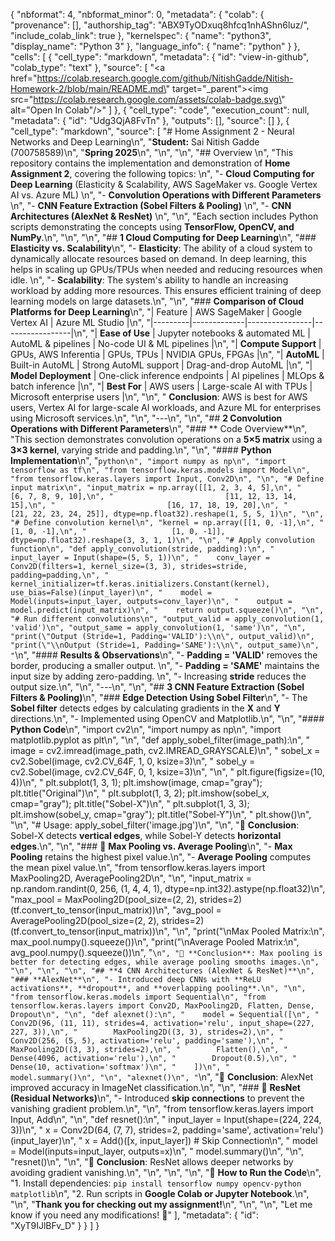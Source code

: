 {
  "nbformat": 4,
  "nbformat_minor": 0,
  "metadata": {
    "colab": {
      "provenance": [],
      "authorship_tag": "ABX9TyODxuq8hfcq1nhAShn6luz/",
      "include_colab_link": true
    },
    "kernelspec": {
      "name": "python3",
      "display_name": "Python 3"
    },
    "language_info": {
      "name": "python"
    }
  },
  "cells": [
    {
      "cell_type": "markdown",
      "metadata": {
        "id": "view-in-github",
        "colab_type": "text"
      },
      "source": [
        "<a href=\"https://colab.research.google.com/github/NitishGadde/Nitish-Homework-2/blob/main/README.md\" target=\"_parent\"><img src=\"https://colab.research.google.com/assets/colab-badge.svg\" alt=\"Open In Colab\"/></a>"
      ]
    },
    {
      "cell_type": "code",
      "execution_count": null,
      "metadata": {
        "id": "Udg3QjA8FvTn"
      },
      "outputs": [],
      "source": []
    },
    {
      "cell_type": "markdown",
      "source": [
        "# Home Assignment 2 - Neural Networks and Deep Learning\n",
        "**Student:** Sai Nitish Gadde (700758589)\n",
        "**Spring 2025**\n",
        "\n",
        "\n",
        "## Overview  \n",
        "This repository contains the implementation and demonstration of **Home Assignment 2**, covering the following topics:  \n",
        "- **Cloud Computing for Deep Learning** (Elasticity & Scalability, AWS SageMaker vs. Google Vertex AI vs. Azure ML)  \n",
        "- **Convolution Operations with Different Parameters**  \n",
        "- **CNN Feature Extraction (Sobel Filters & Pooling)**  \n",
        "- **CNN Architectures (AlexNet & ResNet)**  \n",
        "\n",
        "Each section includes Python scripts demonstrating the concepts using **TensorFlow, OpenCV, and NumPy**.\n",
        "\n",
        "\n",
        "## **1️ Cloud Computing for Deep Learning**\n",
        "###  **Elasticity vs. Scalability**\n",
        "- **Elasticity**: The ability of a cloud system to dynamically allocate resources based on demand. In deep learning, this helps in scaling up GPUs/TPUs when needed and reducing resources when idle.  \n",
        "- **Scalability**: The system's ability to handle an increasing workload by adding more resources. This ensures efficient training of deep learning models on large datasets.\n",
        "\n",
        "###  **Comparison of Cloud Platforms for Deep Learning**\n",
        "| Feature | AWS SageMaker | Google Vertex AI | Azure ML Studio |\n",
        "|---------|-------------|----------------|-----------------|\n",
        "| **Ease of Use** | Jupyter notebooks & automated ML | AutoML & pipelines | No-code UI & ML pipelines |\n",
        "| **Compute Support** | GPUs, AWS Inferentia | GPUs, TPUs | NVIDIA GPUs, FPGAs |\n",
        "| **AutoML** | Built-in AutoML | Strong AutoML support | Drag-and-drop AutoML |\n",
        "| **Model Deployment** | One-click inference endpoints | AI pipelines | MLOps & batch inference |\n",
        "| **Best For** | AWS users | Large-scale AI with TPUs | Microsoft enterprise users |\n",
        "\n",
        " **Conclusion**: AWS is best for AWS users, Vertex AI for large-scale AI workloads, and Azure ML for enterprises using Microsoft services.\n",
        "\n",
        "---\n",
        "\n",
        "## **2️ Convolution Operations with Different Parameters**\n",
        "### ** Code Overview**\n",
        "This section demonstrates convolution operations on a **5×5 matrix** using a **3×3 kernel**, varying stride and padding.\n",
        "\n",
        "#### **Python Implementation**\n",
        "```python\n",
        "import numpy as np\n",
        "import tensorflow as tf\n",
        "from tensorflow.keras.models import Model\n",
        "from tensorflow.keras.layers import Input, Conv2D\n",
        "\n",
        "# Define input matrix\n",
        "input_matrix = np.array([[1, 2, 3, 4, 5],\n",
        "                         [6, 7, 8, 9, 10],\n",
        "                         [11, 12, 13, 14, 15],\n",
        "                         [16, 17, 18, 19, 20],\n",
        "                         [21, 22, 23, 24, 25]], dtype=np.float32).reshape(1, 5, 5, 1)\n",
        "\n",
        "# Define convolution kernel\n",
        "kernel = np.array([[1, 0, -1],\n",
        "                   [1, 0, -1],\n",
        "                   [1, 0, -1]], dtype=np.float32).reshape(3, 3, 1, 1)\n",
        "\n",
        "# Apply convolution function\n",
        "def apply_convolution(stride, padding):\n",
        "    input_layer = Input(shape=(5, 5, 1))\n",
        "    conv_layer = Conv2D(filters=1, kernel_size=(3, 3), strides=stride, padding=padding,\n",
        "                         kernel_initializer=tf.keras.initializers.Constant(kernel), use_bias=False)(input_layer)\n",
        "    model = Model(inputs=input_layer, outputs=conv_layer)\n",
        "    output = model.predict(input_matrix)\n",
        "    return output.squeeze()\n",
        "\n",
        "# Run different convolutions\n",
        "output_valid = apply_convolution(1, 'valid')\n",
        "output_same = apply_convolution(1, 'same')\n",
        "\n",
        "print(\"Output (Stride=1, Padding='VALID'):\\n\", output_valid)\n",
        "print(\"\\nOutput (Stride=1, Padding='SAME'):\\n\", output_same)\n",
        "```\n",
        "####  **Results & Observations**\n",
        "- **Padding = 'VALID'** removes the border, producing a smaller output.  \n",
        "- **Padding = 'SAME'** maintains the input size by adding zero-padding.  \n",
        "- Increasing **stride** reduces the output size.\n",
        "\n",
        "---\n",
        "\n",
        "## **3️ CNN Feature Extraction (Sobel Filters & Pooling)**\n",
        "###  **Edge Detection Using Sobel Filter**\n",
        "- The **Sobel filter** detects edges by calculating gradients in the **X** and **Y** directions.\n",
        "- Implemented using OpenCV and Matplotlib.\n",
        "\n",
        "####  **Python Code**\n",
        "import cv2\n",
        "import numpy as np\n",
        "import matplotlib.pyplot as plt\n",
        "\n",
        "def apply_sobel_filter(image_path):\n",
        "    image = cv2.imread(image_path, cv2.IMREAD_GRAYSCALE)\n",
        "    sobel_x = cv2.Sobel(image, cv2.CV_64F, 1, 0, ksize=3)\n",
        "    sobel_y = cv2.Sobel(image, cv2.CV_64F, 0, 1, ksize=3)\n",
        "\n",
        "    plt.figure(figsize=(10, 4))\n",
        "    plt.subplot(1, 3, 1); plt.imshow(image, cmap=\"gray\"); plt.title(\"Original\")\n",
        "    plt.subplot(1, 3, 2); plt.imshow(sobel_x, cmap=\"gray\"); plt.title(\"Sobel-X\")\n",
        "    plt.subplot(1, 3, 3); plt.imshow(sobel_y, cmap=\"gray\"); plt.title(\"Sobel-Y\")\n",
        "    plt.show()\n",
        "\n",
        "# Usage: apply_sobel_filter('image.jpg')\n",
        "\n",
        "📌 **Conclusion**: Sobel-X detects **vertical edges**, while Sobel-Y detects **horizontal edges**.\n",
        "\n",
        "### 🔹 **Max Pooling vs. Average Pooling**\n",
        "- **Max Pooling** retains the highest pixel value.\n",
        "- **Average Pooling** computes the mean pixel value.\n",
        "from tensorflow.keras.layers import MaxPooling2D, AveragePooling2D\n",
        "\n",
        "input_matrix = np.random.randint(0, 256, (1, 4, 4, 1), dtype=np.int32).astype(np.float32)\n",
        "max_pool = MaxPooling2D(pool_size=(2, 2), strides=2)(tf.convert_to_tensor(input_matrix))\n",
        "avg_pool = AveragePooling2D(pool_size=(2, 2), strides=2)(tf.convert_to_tensor(input_matrix))\n",
        "\n",
        "print(\"\\nMax Pooled Matrix:\\n\", max_pool.numpy().squeeze())\n",
        "print(\"\\nAverage Pooled Matrix:\\n\", avg_pool.numpy().squeeze())\n",
        "```\n",
        "📌 **Conclusion**: Max pooling is better for detecting edges, while average pooling smooths images.\n",
        "\n",
        "\n",
        "\n",
        "## **4️ CNN Architectures (AlexNet & ResNet)**\n",
        "### **AlexNet**\n",
        "- Introduced deep CNNs with **ReLU activations**, **dropout**, and **overlapping pooling**.\n",
        "\n",
        "from tensorflow.keras.models import Sequential\n",
        "from tensorflow.keras.layers import Conv2D, MaxPooling2D, Flatten, Dense, Dropout\n",
        "\n",
        "def alexnet():\n",
        "    model = Sequential([\n",
        "        Conv2D(96, (11, 11), strides=4, activation='relu', input_shape=(227, 227, 3)),\n",
        "        MaxPooling2D((3, 3), strides=2),\n",
        "        Conv2D(256, (5, 5), activation='relu', padding='same'),\n",
        "        MaxPooling2D((3, 3), strides=2),\n",
        "        Flatten(),\n",
        "        Dense(4096, activation='relu'),\n",
        "        Dropout(0.5),\n",
        "        Dense(10, activation='softmax')\n",
        "    ])\n",
        "    model.summary()\n",
        "\n",
        "alexnet()\n",
        "```\n",
        "📌 **Conclusion**: AlexNet improved accuracy in ImageNet classification.\n",
        "\n",
        "### 🔹 **ResNet (Residual Networks)**\n",
        "- Introduced **skip connections** to prevent the vanishing gradient problem.\n",
        "\n",
        "from tensorflow.keras.layers import Input, Add\n",
        "\n",
        "def resnet():\n",
        "    input_layer = Input(shape=(224, 224, 3))\n",
        "    x = Conv2D(64, (7, 7), strides=2, padding='same', activation='relu')(input_layer)\n",
        "    x = Add()([x, input_layer])  # Skip Connection\n",
        "    model = Model(inputs=input_layer, outputs=x)\n",
        "    model.summary()\n",
        "\n",
        "resnet()\n",
        "\n",
        "📌 **Conclusion**: ResNet allows deeper networks by avoiding gradient vanishing.\n",
        "\n",
        "\n",
        "\n",
        "📌 **How to Run the Code**\n",
        "1. Install dependencies: `pip install tensorflow numpy opencv-python matplotlib`\n",
        "2. Run scripts in **Google Colab or Jupyter Notebook**.\n",
        "\n",
        "**Thank you for checking out my assignment!**\n",
        "\n",
        "\n",
        "Let me know if you need any modifications! 🚀"
      ],
      "metadata": {
        "id": "XyT9IJlBFv_D"
      }
    }
  ]
}
